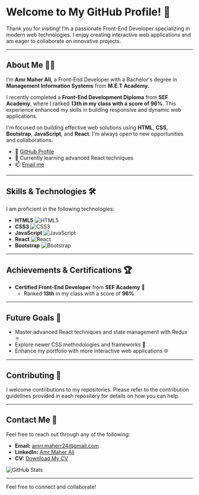 # Welcome to My GitHub Profile! 👋

Thank you for visiting! I’m a passionate Front-End Developer specializing in modern web technologies. I enjoy creating interactive web applications and am eager to collaborate on innovative projects.

---

## About Me 🧑‍💻

I’m **Amr Maher Ali**, a Front-End Developer with a Bachelor's degree in **Management Information Systems** from **M.E.T Academy**. 

I recently completed a **Front-End Development Diploma** from **SEF Academy**, where I ranked **13th in my class with a score of 96%**. This experience enhanced my skills in building responsive and dynamic web applications.

I'm focused on building effective web solutions using **HTML**, **CSS**, **Bootstrap**, **JavaScript**, and **React**. I'm always open to new opportunities and collaborations.

- 👋 [GitHub Profile](https://github.com/Amrr-Maherr)
- 🌱 Currently learning advanced React techniques
- 📫 [Email me](mailto:amrr.maherr24@gmail.com)

---

## Skills & Technologies 🛠️

I am proficient in the following technologies:

- **HTML5** ![HTML5](https://img.shields.io/badge/HTML5-E34F26?style=flat&logo=html5&logoColor=white)
- **CSS3** ![CSS3](https://img.shields.io/badge/CSS3-1572B6?style=flat&logo=css3&logoColor=white)
- **JavaScript** ![JavaScript](https://img.shields.io/badge/JavaScript-F7DF1E?style=flat&logo=javascript&logoColor=black)
- **React** ![React](https://img.shields.io/badge/React-61DAFB?style=flat&logo=react&logoColor=black)
- **Bootstrap** ![Bootstrap](https://img.shields.io/badge/Bootstrap-563D7C?style=flat&logo=bootstrap&logoColor=white)

---

## Achievements & Certifications 🏆

- **Certified Front-End Developer** from **SEF Academy** 🏅
  - Ranked **13th** in my class with a score of **96%**

---

## Future Goals 🚀

- Master advanced React techniques and state management with Redux ⚛️
- Explore newer CSS methodologies and frameworks 🎨
- Enhance my portfolio with more interactive web applications 🌐

---

## Contributing 🤝

I welcome contributions to my repositories. Please refer to the contribution guidelines provided in each repository for details on how you can help.

---

## Contact Me 📧

Feel free to reach out through any of the following:

- **Email:** [amrr.maherr24@gmail.com](mailto:amrr.maherr24@gmail.com)
- **LinkedIn:** [Amr Maher Ali](https://www.linkedin.com/in/Amrr-Maherr)
- **CV:** [Download My CV](https://drive.google.com/file/d/1Sw4VwnQa1GbO_2ssbn5ehPZsPVG53kA9/view?usp=drive_link)

![GitHub Stats](https://github-readme-stats.vercel.app/api?username=Amrr-Maherr&show_icons=true&hide_title=true&count_private=true&hide=prs)

---

Feel free to connect and collaborate!
